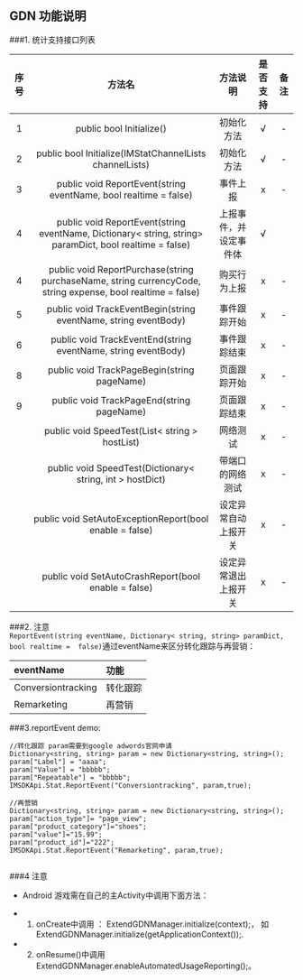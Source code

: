 ## GDN 功能说明


###1. 统计支持接口列表

| 序号 | 方法名 | 方法说明 | 是否支持 | 备注 |
| :--: | :--: |:-------: | :-----: | :--: |
| 1 | public bool Initialize() | 初始化方法 | √ | - |
| 2 | public bool Initialize(IMStatChannelLists channelLists)  | 初始化方法 | √ | - |
| 3 | public void ReportEvent(string eventName, bool realtime = false) | 事件上报 | x | - |    
|4|public void ReportEvent(string eventName, Dictionary< string, string> paramDict, bool realtime =  false)|上报事件，并设定事件体| √ | |
| 4 | public void ReportPurchase(string purchaseName, string currencyCode, string expense, bool realtime = false) | 购买行为上报 | x | - |
| 5 | public void TrackEventBegin(string eventName, string eventBody) | 事件跟踪开始 | x | - |
| 6 | public void TrackEventEnd(string eventName, string eventBody) | 事件跟踪结束 | x | - |
|8| public void TrackPageBegin(string pageName)|页面跟踪开始|x | - |   
|9|public void TrackPageEnd(string pageName)|页面跟踪结束|x | - |  
||public void SpeedTest(List< string > hostList)|	网络测试| x | - |      
||public void SpeedTest(Dictionary< string, int > hostDict)	|带端口的网络测试|x | - |  
||public void SetAutoExceptionReport(bool enable = false)	|设定异常自动上报开关| x | - | 
||public void SetAutoCrashReport(bool enable = false)|	设定异常退出上报开关| x | - |

###2. 注意      
`ReportEvent(string eventName, Dictionary< string, string> paramDict, bool realtime =  false)`通过eventName来区分转化跟踪与再营销：  

|eventName|功能|    
|:--|:--|
| Conversiontracking|转化跟踪|   
|Remarketing|再营销|    
###3.reportEvent demo:     

```
//转化跟踪 param需要到google adwords官网申请
Dictionary<string, string> param = new Dictionary<string, string>();
param["Label"] = "aaaa";
param["Value"] = "bbbbb";
param["Repeatable"] = "bbbbb";
IMSDKApi.Stat.ReportEvent("Conversiontracking", param,true);
			
//再营销
Dictionary<string, string> param = new Dictionary<string, string>();
param["action_type"]= "page_view";
param["product_category"]="shoes";
param["value"]="15.99";
param["product_id"]="222";
IMSDKApi.Stat.ReportEvent("Remarketing", param,true);
			
```
###4 注意
* Android
 游戏需在自己的主Activity中调用下面方法：
 + 1. onCreate中调用 ： ExtendGDNManager.initialize(context);， 如ExtendGDNManager.initialize(getApplicationContext());.
 + 2. onResume()中调用ExtendGDNManager.enableAutomatedUsageReporting();。